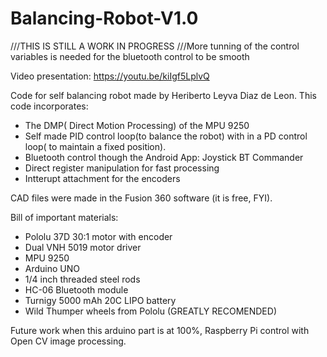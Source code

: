 # Balancing-Robot-V1.0
///THIS IS STILL A WORK IN PROGRESS 
///More tunning of the control variables is needed for the bluetooth control to be smooth 

Video presentation: https://youtu.be/kiIgf5LplvQ

Code for self balancing robot made by Heriberto Leyva Diaz de Leon. This code incorporates: 
- The DMP( Direct Motion Processing)  of the MPU 9250
- Self made PID control loop(to balance the robot) with in a PD control loop( to maintain a fixed position).
- Bluetooth control though the Android App: Joystick BT Commander
- Direct register manipulation for fast processing 
- Intterupt attachment for the encoders 

CAD files were made in the Fusion 360 software (it is free, FYI).

Bill of important materials: 
- Pololu 37D 30:1 motor with encoder
- Dual VNH 5019 motor driver
- MPU 9250 
- Arduino UNO
- 1/4 inch  threaded steel rods
- HC-06 Bluetooth module 
- Turnigy 5000 mAh 20C LIPO battery 
- Wild Thumper wheels from Pololu (GREATLY RECOMENDED)

Future work when this arduino part is at 100%, Raspberry Pi control with Open CV image processing. 

